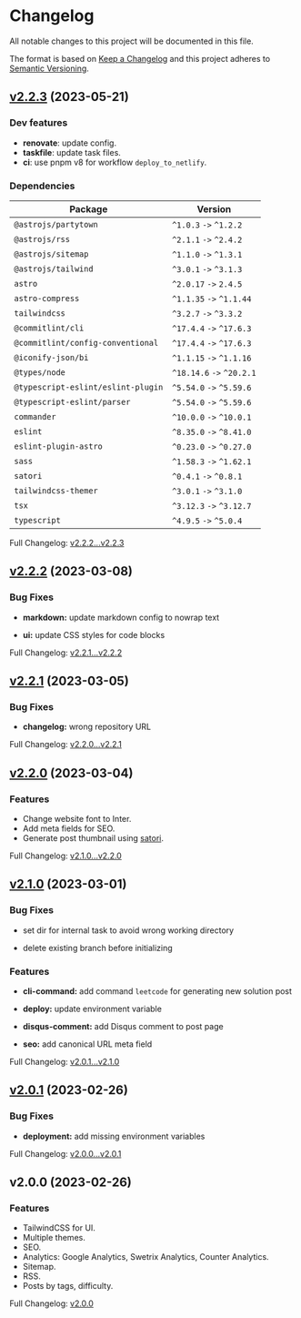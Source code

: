 # Changelog

All notable changes to this project will be documented in this file.

The format is based on [Keep a Changelog](http://keepachangelog.com/en/1.0.0/) and this project adheres to [Semantic Versioning](http://semver.org).

## [v2.2.3](https://github.com/ansidev/leetcode-blog/compare/v2.2.2...v2.2.3) (2023-05-21)

### Dev features

- **renovate**: update config.
- **taskfile**: update task files.
- **ci**: use pnpm v8 for workflow `deploy_to_netlify`.

### Dependencies

| Package                            | Version                   |
| ---------------------------------- | ------------------------- |
| `@astrojs/partytown`               | `^1.0.3` `->` `^1.2.2`    |
| `@astrojs/rss`                     | `^2.1.1` `->` `^2.4.2`    |
| `@astrojs/sitemap`                 | `^1.1.0` `->` `^1.3.1`    |
| `@astrojs/tailwind`                | `^3.0.1` `->` `^3.1.3`    |
| `astro`                            | `^2.0.17` `->` `2.4.5`    |
| `astro-compress`                   | `^1.1.35` `->` `^1.1.44`  |
| `tailwindcss`                      | `^3.2.7` `->` `^3.3.2`    |
| `@commitlint/cli`                  | `^17.4.4` `->` `^17.6.3`  |
| `@commitlint/config-conventional`  | `^17.4.4` `->` `^17.6.3`  |
| `@iconify-json/bi`                 | `^1.1.15` `->` `^1.1.16`  |
| `@types/node`                      | `^18.14.6` `->` `^20.2.1` |
| `@typescript-eslint/eslint-plugin` | `^5.54.0` `->` `^5.59.6`  |
| `@typescript-eslint/parser`        | `^5.54.0` `->` `^5.59.6`  |
| `commander`                        | `^10.0.0` `->` `^10.0.1`  |
| `eslint`                           | `^8.35.0` `->` `^8.41.0`  |
| `eslint-plugin-astro`              | `^0.23.0` `->` `^0.27.0`  |
| `sass`                             | `^1.58.3` `->` `^1.62.1`  |
| `satori`                           | `^0.4.1` `->` `^0.8.1`    |
| `tailwindcss-themer`               | `^3.0.1` `->` `^3.1.0`    |
| `tsx`                              | `^3.12.3` `->` `^3.12.7`  |
| `typescript`                       | `^4.9.5` `->` `^5.0.4`    |

Full Changelog: [v2.2.2...v2.2.3](https://github.com/ansidev/leetcode-blog/compare/v2.2.2...v2.2.3)

## [v2.2.2](https://github.com/ansidev/leetcode-blog/compare/v2.2.1...v2.2.2) (2023-03-08)

### Bug Fixes

- **markdown:** update markdown config to nowrap text

- **ui:** update CSS styles for code blocks

Full Changelog: [v2.2.1...v2.2.2](https://github.com/ansidev/leetcode-blog/compare/v2.2.1...v2.2.2)

## [v2.2.1](https://github.com/ansidev/leetcode-blog/compare/v2.2.0...v2.2.1) (2023-03-05)

### Bug Fixes

- **changelog:** wrong repository URL

Full Changelog: [v2.2.0...v2.2.1](https://github.com/ansidev/leetcode-blog/compare/v2.2.0...v2.2.1)

## [v2.2.0](https://github.com/ansidev/leetcode-blog/compare/v2.1.0...v2.2.0) (2023-03-04)

### Features

- Change website font to Inter.
- Add meta fields for SEO.
- Generate post thumbnail using [satori](https://github.com/vercel/satori).

Full Changelog: [v2.1.0...v2.2.0](https://github.com/ansidev/leetcode-blog/compare/v2.1.0...v2.2.0)

## [v2.1.0](https://github.com/ansidev/leetcode-blog/compare/v2.0.1...v2.1.0) (2023-03-01)

### Bug Fixes

- set dir for internal task to avoid wrong working directory

- delete existing branch before initializing

### Features

- **cli-command:** add command `leetcode` for generating new solution post

- **deploy:** update environment variable

- **disqus-comment:** add Disqus comment to post page

- **seo:** add canonical URL meta field

Full Changelog: [v2.0.1...v2.1.0](https://github.com/ansidev/leetcode-blog/compare/v2.0.1...v2.1.0)

## [v2.0.1](https://github.com/ansidev/leetcode-blog/compare/v2.0.0...v2.0.1) (2023-02-26)

### Bug Fixes

- **deployment:** add missing environment variables

Full Changelog: [v2.0.0...v2.0.1](https://github.com/ansidev/leetcode-blog/compare/v2.0.0...v2.0.1)

## v2.0.0 (2023-02-26)

### Features

- TailwindCSS for UI.
- Multiple themes.
- SEO.
- Analytics: Google Analytics, Swetrix Analytics, Counter Analytics.
- Sitemap.
- RSS.
- Posts by tags, difficulty.

Full Changelog: [v2.0.0](https://github.com/ansidev/leetcode-blog/commits/v2.0.0)

